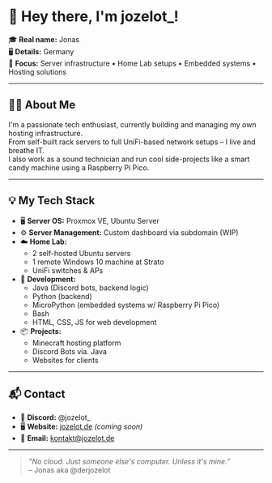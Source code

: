# 👋 Hey there, I'm jozelot_!

🎓 **Real name:** Jonas  
🖥️ **Details:**  Germany  
🔧 **Focus:** Server infrastructure • Home Lab setups • Embedded systems • Hosting solutions

---

## 👨‍💻 About Me
I'm a passionate tech enthusiast, currently building and managing my own hosting infrastructure.  
From self-built rack servers to full UniFi-based network setups – I live and breathe IT.  
I also work as a sound technician and run cool side-projects like a smart candy machine using a Raspberry Pi Pico.

---

## 💡 My Tech Stack
- 🖥️ **Server OS:** Proxmox VE, Ubuntu Server
- ⚙️ **Server Management:** Custom dashboard via subdomain (WIP)
- ☁️ **Home Lab:**  
  - 2 self-hosted Ubuntu servers  
  - 1 remote Windows 10 machine at Strato  
  - UniFi switches & APs
- 🧠 **Development:**  
  - Java (Discord bots, backend logic)
  - Python (backend)
  - MicroPython (embedded systems w/ Raspberry Pi Pico)  
  - Bash
  - HTML, CSS, JS for web development
- 📦 **Projects:**  
  - Minecraft hosting platform
  - Discord Bots via. Java
  - Websites for clients

---

## 📬 Contact
- 💬 **Discord:** @jozelot_  
- 🖥️ **Website:** [jozelot.de](https://jozelot.de) *(coming soon)*  
- 📧 **Email:** kontakt@jozelot.de

---

> _“No cloud. Just someone else's computer. Unless it's mine.”_  
> – Jonas aka @derjozelot
